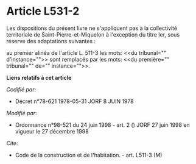 # Article L531-2

Les dispositions du présent livre ne s'appliquent pas à la collectivité territoriale de Saint-Pierre-et-Miquelon à
l'exception du titre Ier, sous réserve des adaptations suivantes :

au premier alinéa de l'article L. 511-3 les mots: <<du tribunal="" d'instance="">> sont remplacés par les mots: <<du
première="" tribunal="" de="" instance="">>.

</du></du>

**Liens relatifs à cet article**

_Codifié par_:

  - Décret n°78-621 1978-05-31 JORF 8 JUIN 1978

_Modifié par_:

  - Ordonnance n°98-521 du 24 juin 1998 - art. 2 () JORF 27 juin 1998 en vigueur le 27 décembre 1998

_Cite_:

  - Code de la construction et de l'habitation. - art. L511-3 (M)
